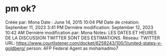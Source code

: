 # pm ok?

Créée par: Mona
Date : June 14, 2015 10:04 PM
Date de création: September 11, 2023 3:41 PM
Dernière modification: September 12, 2023 10:42 AM
Dernière modification par: Mona
Notes: LES DATES ET HEURES DE LA DISCUSSION TWITTER SONT DES ESTIMATIONS.
Réseau: TWITTER
URL: https://www.courtlistener.com/docket/6259243/100/1/united-states-v-goldberg/
person: AFP Federal Agent as mohamadmo7